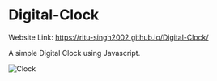 # Digital-Clock
Website Link: https://ritu-singh2002.github.io/Digital-Clock/

A simple Digital Clock using Javascript.

![Clock](https://github.com/ritu-singh2002/Digital-Clock/assets/98696997/afc777df-74f3-463d-a004-0f07a16ec2e8)
